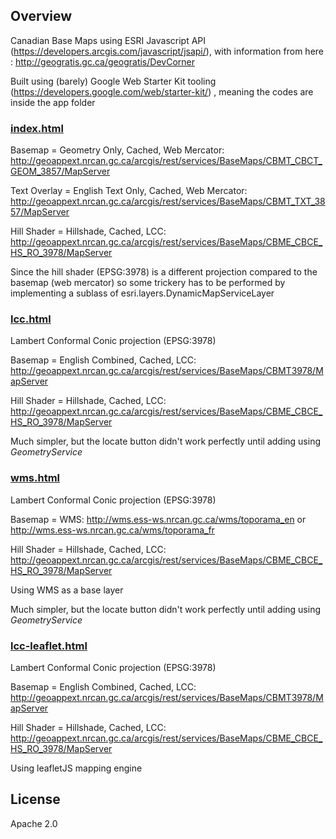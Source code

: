 ## Overview

Canadian Base Maps using ESRI Javascript API (https://developers.arcgis.com/javascript/jsapi/), with information from here : http://geogratis.gc.ca/geogratis/DevCorner

Built using (barely) Google Web Starter Kit tooling (https://developers.google.com/web/starter-kit/) , meaning the codes are inside the app folder

### <a href='http://ericpanorel.github.io/canadian-maps-esri/index.html' target='_blank'>index.html</a>


Basemap = Geometry Only, Cached, Web Mercator: http://geoappext.nrcan.gc.ca/arcgis/rest/services/BaseMaps/CBMT_CBCT_GEOM_3857/MapServer

Text Overlay = English Text Only, Cached, Web Mercator: http://geoappext.nrcan.gc.ca/arcgis/rest/services/BaseMaps/CBMT_TXT_3857/MapServer

Hill Shader = Hillshade, Cached, LCC: http://geoappext.nrcan.gc.ca/arcgis/rest/services/BaseMaps/CBME_CBCE_HS_RO_3978/MapServer

Since the hill shader (EPSG:3978) is a different projection compared to the basemap (web mercator) so some trickery has to be performed by
implementing a sublass of esri.layers.DynamicMapServiceLayer

### <a href='http://ericpanorel.github.io/canadian-maps-esri/lcc.html' target='_blank'>lcc.html</a>
Lambert Conformal Conic projection (EPSG:3978) 

Basemap = English Combined, Cached, LCC: http://geoappext.nrcan.gc.ca/arcgis/rest/services/BaseMaps/CBMT3978/MapServer

Hill Shader = Hillshade, Cached, LCC: http://geoappext.nrcan.gc.ca/arcgis/rest/services/BaseMaps/CBME_CBCE_HS_RO_3978/MapServer

Much simpler, but the locate button didn't work perfectly until adding using <i>GeometryService</i>

### <a href='http://ericpanorel.github.io/canadian-maps-esri/wms.html' target='_blank'>wms.html</a>
Lambert Conformal Conic projection (EPSG:3978) 

Basemap = WMS: http://wms.ess-ws.nrcan.gc.ca/wms/toporama_en or http://wms.ess-ws.nrcan.gc.ca/wms/toporama_fr

Hill Shader = Hillshade, Cached, LCC: http://geoappext.nrcan.gc.ca/arcgis/rest/services/BaseMaps/CBME_CBCE_HS_RO_3978/MapServer

Using WMS as a base layer

Much simpler, but the locate button didn't work perfectly until adding using <i>GeometryService</i>

### <a href='http://ericpanorel.github.io/canadian-maps-esri/lcc-leaflet.html' target='_blank'>lcc-leaflet.html</a>
Lambert Conformal Conic projection (EPSG:3978) 

Basemap = English Combined, Cached, LCC: http://geoappext.nrcan.gc.ca/arcgis/rest/services/BaseMaps/CBMT3978/MapServer

Hill Shader = Hillshade, Cached, LCC: http://geoappext.nrcan.gc.ca/arcgis/rest/services/BaseMaps/CBME_CBCE_HS_RO_3978/MapServer

Using leafletJS mapping engine

## License

Apache 2.0  

